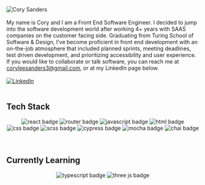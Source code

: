 ![Cory Sanders](https://github.com/corysanders3/corysanders3/assets/41808895/411caade-f1f0-4503-901d-c142f9f7809f)
<br>
<br>
My name is Cory and I am a Front End Software Engineer. I decided to jump into the software development world after working 4+ years with SAAS companies on the customer facing side.  Graduating from Turing School of Software & Design, I've become proficient in front end development with an on-the-job atmosphere that included planned sprints, meeting deadlines, test driven development, and prioritizing accessibility and user experience. If you would like to collaborate or talk software, you can reach me at coryleesanders3@gmail.com, or at my LinkedIn page below.
<br>
<br>
[![LinkedIn](https://img.shields.io/badge/LinkedIn-Cory%20Sanders-blue)](https://www.linkedin.com/in/corysanders3/)
<br>
<br>
<h2>Tech Stack</h2>
<div align="center">
  <img src="https://img.shields.io/badge/React-61DAFB?logo=react&logoColor=000&style=for-the-badge" alt="react badge">
  <img src="https://img.shields.io/badge/React%20Router-CA4245?logo=reactrouter&logoColor=fff&style=for-the-badge" alt="router badge">
  <img src="https://img.shields.io/badge/JavaScript-E8D44D?style=for-the-badge&logo=javascript&logoColor=fff" alt="javascript badge">
  <img src="https://img.shields.io/badge/HTML5-E34F26?logo=html5&logoColor=fff&style=for-the-badge" alt="html badge">
  <img src="https://img.shields.io/badge/CSS3-1572B6?logo=css3&logoColor=fff&style=for-the-badge" alt="css badge">
  <img src="https://img.shields.io/badge/SCSS-C56494?style=for-the-badge&logo=sass&logoColor=fff" alt="scss badge">
  <img src="https://img.shields.io/badge/Cypress-69D3A7?logo=cypress&logoColor=fff&style=for-the-badge" alt="cypress badge">
  <img src="https://img.shields.io/badge/Mocha-886446?style=for-the-badge&logo=mocha&logoColor=fff" alt="mocha badge">
  <img src="https://img.shields.io/badge/Chai-980B05?style=for-the-badge&logo=chai&logoColor=fff" alt="chai badge">
<!--   <img src="https://img.shields.io/badge/Visual%20Studio%20Code-007ACC?logo=visualstudiocode&logoColor=fff&style=for-the-badge" alt="vscode badge"> -->
</div>
<br>
<br>
<h2>Currently Learning</h2>
<div align="center">
  <img src="https://shields.io/badge/TypeScript-3178C6?style=for-the-badge&logo=TypeScript&logoColor=fff" alt="typescript badge">
  <img src="https://img.shields.io/badge/threejs-000?style=for-the-badge&logo=three.js&logoColor=fff" alt="three js badge"
</div>
